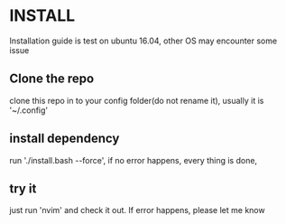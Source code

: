 # INSTALL

Installation guide is test on ubuntu 16.04, other OS may encounter some issue

## Clone the repo
clone this repo in to your config folder(do not rename it), usually it is '~/.config'

## install dependency
run './install.bash --force', if no error happens, every thing is done,

## try it
just run 'nvim' and check it out. If error happens, please let me know


